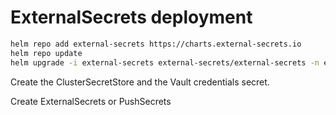 # ExternalSecrets deployment

```bash
helm repo add external-secrets https://charts.external-secrets.io
helm repo update
helm upgrade -i external-secrets external-secrets/external-secrets -n external-secrets --create-namespace
```

Create the ClusterSecretStore and the Vault credentials secret.

Create ExternalSecrets or PushSecrets
